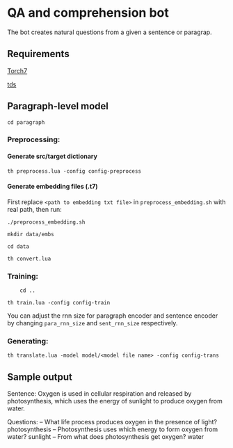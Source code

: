 # QA and comprehension bot

The bot creates natural questions from a given a sentence or paragrap.

## Requirements
[Torch7](https://github.com/torch/torch7)

[tds](https://github.com/torch/tds)

## Paragraph-level model

	cd paragraph


### Preprocessing:

#### Generate src/target dictionary

```
th preprocess.lua -config config-preprocess
```

#### Generate embedding files (.t7)

First replace ```<path to embedding txt file>``` in ```preprocess_embedding.sh``` with real path, then run:


	./preprocess_embedding.sh

	mkdir data/embs

	cd data

	th convert.lua


### Training:

        cd ..

	th train.lua -config config-train

You can adjust the rnn size for paragraph encoder and sentence encoder by changing ```para_rnn_size``` and ```sent_rnn_size``` respectively.

### Generating:

	th translate.lua -model model/<model file name> -config config-trans

## Sample output
Sentence:
Oxygen is used in cellular respiration and released by photosynthesis, which uses the energy of sunlight to produce oxygen from water.

Questions:
– What life process produces oxygen in the
presence of light?
photosynthesis
– Photosynthesis uses which energy to form
oxygen from water?
sunlight
– From what does photosynthesis get oxygen?
water
